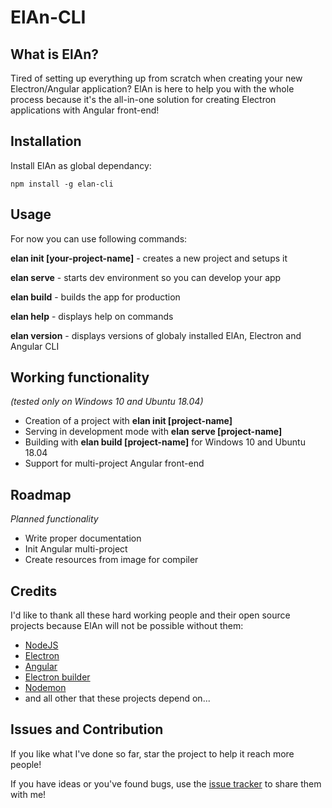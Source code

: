 # ElAn-CLI

## What is ElAn?

Tired of setting up everything up from scratch when creating your new Electron/Angular application?
ElAn is here to help you with the whole process because it's the all-in-one solution for creating Electron applications with Angular front-end!

## Installation

Install ElAn as global dependancy:

```npm install -g elan-cli```

## Usage
For now you can use following commands:

**elan init [your-project-name]** - creates a new project and setups it

**elan serve** - starts dev environment so you can develop your app

**elan build** - builds the app for production

**elan help** - displays help on commands

**elan version** - displays versions of globaly installed ElAn, Electron and Angular CLI

## Working functionality
*(tested only on Windows 10 and Ubuntu 18.04)*

- Creation of a project with **elan init [project-name]**
- Serving in development mode with **elan serve [project-name]**
- Building with **elan build [project-name]** for Windows 10 and Ubuntu 18.04
- Support for multi-project Angular front-end

## Roadmap
*Planned functionality*

- Write proper documentation
- Init Angular multi-project
- Create resources from image for compiler

## Credits
I'd like to thank all these hard working people and their open source projects because ElAn will not be possible without them:

- [NodeJS](https://nodejs.org/)
- [Electron](https://electronjs.org/)
- [Angular](https://angular.io/)
- [Electron builder](https://www.electron.build/)
- [Nodemon](https://nodemon.io/)
- and all other that these projects depend on...

## Issues and Contribution
If you like what I've done so far, star the project to help it reach more people!

If you have ideas or you've found bugs, use the [issue tracker](https://github.com/D-LUSiON/elan-cli/issues) to share them with me!